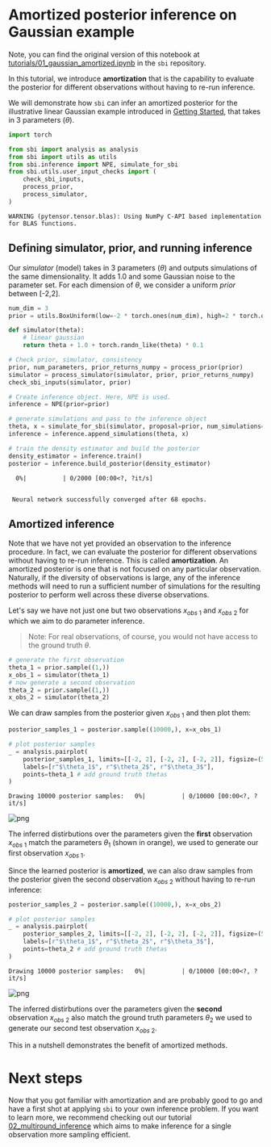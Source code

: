 # Amortized posterior inference on Gaussian example

Note, you can find the original version of this notebook at [tutorials/01_gaussian_amortized.ipynb](https://github.com/sbi-dev/sbi/blob/main/tutorials/01_gaussian_amortized.ipynb) in the `sbi` repository.

In this tutorial, we introduce **amortization** that is the capability to evaluate the posterior for different observations without having to re-run inference.

We will demonstrate how `sbi` can infer an amortized posterior for the illustrative linear Gaussian example introduced in [Getting Started](https://sbi-dev.github.io/sbi/latest/tutorials/00_getting_started/), that takes in 3 parameters ($\theta$). 


```python
import torch

from sbi import analysis as analysis
from sbi import utils as utils
from sbi.inference import NPE, simulate_for_sbi
from sbi.utils.user_input_checks import (
    check_sbi_inputs,
    process_prior,
    process_simulator,
)
```

    WARNING (pytensor.tensor.blas): Using NumPy C-API based implementation for BLAS functions.


## Defining simulator, prior, and running inference

Our  _simulator_ (model) takes in 3 parameters ($\theta$) and outputs simulations of the same dimensionality. It adds 1.0 and some Gaussian noise to the parameter set. For each dimension of $\theta$, we consider a uniform _prior_ between [-2,2].


```python
num_dim = 3
prior = utils.BoxUniform(low=-2 * torch.ones(num_dim), high=2 * torch.ones(num_dim))

def simulator(theta):
    # linear gaussian
    return theta + 1.0 + torch.randn_like(theta) * 0.1

# Check prior, simulator, consistency
prior, num_parameters, prior_returns_numpy = process_prior(prior)
simulator = process_simulator(simulator, prior, prior_returns_numpy)
check_sbi_inputs(simulator, prior)
```


```python
# Create inference object. Here, NPE is used.
inference = NPE(prior=prior)

# generate simulations and pass to the inference object
theta, x = simulate_for_sbi(simulator, proposal=prior, num_simulations=2000)
inference = inference.append_simulations(theta, x)

# train the density estimator and build the posterior
density_estimator = inference.train()
posterior = inference.build_posterior(density_estimator)
```


      0%|          | 0/2000 [00:00<?, ?it/s]


     Neural network successfully converged after 68 epochs.

## Amortized inference
Note that we have not yet provided an observation to the inference procedure. In fact, we can evaluate the posterior for different observations without having to re-run inference. This is called **amortization**. An amortized posterior is one that is not focused on any particular observation. Naturally, if the diversity of observations is large, any of the inference methods will need to run a sufficient number of simulations for the resulting posterior to perform well across these diverse observations.

Let's say we have not just one but two observations $x_{obs~1}$ and $x_{obs~2}$ for which we aim to do parameter inference. 

> Note: For real observations, of course, you would not have access to the ground truth $\theta$.


```python
# generate the first observation
theta_1 = prior.sample((1,))
x_obs_1 = simulator(theta_1)
# now generate a second observation
theta_2 = prior.sample((1,))
x_obs_2 = simulator(theta_2)
```

We can draw samples from the posterior given $x_{obs~1}$ and then plot them:


```python
posterior_samples_1 = posterior.sample((10000,), x=x_obs_1)

# plot posterior samples
_ = analysis.pairplot(
    posterior_samples_1, limits=[[-2, 2], [-2, 2], [-2, 2]], figsize=(5, 5),
    labels=[r"$\theta_1$", r"$\theta_2$", r"$\theta_3$"],
    points=theta_1 # add ground truth thetas
)
```


    Drawing 10000 posterior samples:   0%|          | 0/10000 [00:00<?, ?it/s]



    
![png](01_gaussian_amortized_files/01_gaussian_amortized_11_1.png)
    


The inferred distirbutions over the parameters given the **first** observation $x_{obs~1}$ match the parameters $\theta_{1}$ (shown in orange), we used to generate our first observation $x_{obs~1}$.

Since the learned posterior is **amortized**, we can also draw samples from the posterior given the second observation $x_{obs~2}$ without having to re-run inference:


```python
posterior_samples_2 = posterior.sample((10000,), x=x_obs_2)

# plot posterior samples
_ = analysis.pairplot(
    posterior_samples_2, limits=[[-2, 2], [-2, 2], [-2, 2]], figsize=(5, 5),
    labels=[r"$\theta_1$", r"$\theta_2$", r"$\theta_3$"],
    points=theta_2 # add ground truth thetas
)
```


    Drawing 10000 posterior samples:   0%|          | 0/10000 [00:00<?, ?it/s]



    
![png](01_gaussian_amortized_files/01_gaussian_amortized_14_1.png)
    


The inferred distirbutions over the parameters given the **second** observation  $x_{obs~2}$ also match the ground truth parameters $\theta_{2}$ we used to generate our second test observation  $x_{obs~2}$.

This in a nutshell demonstrates the benefit of amortized methods. 

# Next steps

Now that you got familiar with amortization and are probably good to go and have a first shot at applying `sbi` to your own inference problem. If you want to learn more, we recommend checking out our tutorial
[02_multiround_inference](02_multiround_inference.md) which aims to make inference for a single observation more sampling efficient.
